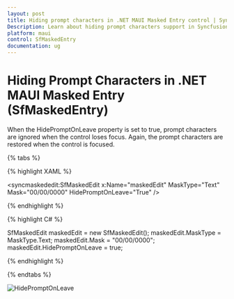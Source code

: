 ```yaml
---
layout: post
title: Hiding prompt characters in .NET MAUI Masked Entry control | Syncfusion<sup>®</sup>
Description: Learn about hiding prompt characters support in Syncfusion<sup>®</sup> .NET MAUI Masked Entry (SfMaskedEntry) control and more.
platform: maui
control: SfMaskedEntry
documentation: ug
---
```


# Hiding Prompt Characters in .NET MAUI Masked Entry (SfMaskedEntry)

When the HidePromptOnLeave property is set to true, prompt characters are ignored when the control loses focus. Again, the prompt characters are restored when the control is focused.

{% tabs %}

{% highlight XAML %}

<syncmaskededit:SfMaskedEdit x:Name="maskedEdit" 
                             MaskType="Text" 
                             Mask="00/00/0000" 
                             HidePromptOnLeave="True" />

{% endhighlight %}

{% highlight C# %}

SfMaskedEdit maskedEdit = new SfMaskedEdit();
maskedEdit.MaskType = MaskType.Text;
maskedEdit.Mask = "00/00/0000";
maskedEdit.HidePromptOnLeave = true;

{% endhighlight %}

{% endtabs %}

![HidePromptOnLeave](MaskedEntry_Images/maui_masked_entry_HidePromptOnLeave.gif)